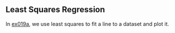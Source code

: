 ## Least Squares Regression

In [ex019a](ex019a_linear_fit), we use least squares to fit a line to a dataset and plot it.
